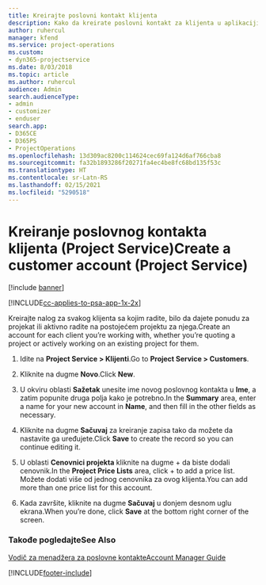 ```yaml
---
title: Kreirajte poslovni kontakt klijenta
description: Kako da kreirate poslovni kontakt za klijenta u aplikaciji Project Service
author: ruhercul
manager: kfend
ms.service: project-operations
ms.custom:
- dyn365-projectservice
ms.date: 8/03/2018
ms.topic: article
ms.author: ruhercul
audience: Admin
search.audienceType:
- admin
- customizer
- enduser
search.app:
- D365CE
- D365PS
- ProjectOperations
ms.openlocfilehash: 13d309ac8200c114624cec69fa124d6af766cba8
ms.sourcegitcommit: fa32b1893286f20271fa4ec4be8fc68bd135f53c
ms.translationtype: HT
ms.contentlocale: sr-Latn-RS
ms.lasthandoff: 02/15/2021
ms.locfileid: "5290518"
---
```

# <a name="create-a-customer-account-project-service"></a><span data-ttu-id="fe39c-103">Kreiranje poslovnog kontakta klijenta (Project Service)</span><span class="sxs-lookup"><span data-stu-id="fe39c-103">Create a customer account (Project Service)</span></span>

[!include [banner](../includes/psa-now-project-operations.md)]

[!INCLUDE[cc-applies-to-psa-app-1x-2x](../includes/cc-applies-to-psa-app-1x-2x.md)]

<span data-ttu-id="fe39c-104">Kreirajte nalog za svakog klijenta sa kojim radite, bilo da dajete ponudu za projekat ili aktivno radite na postojećem projektu za njega.</span><span class="sxs-lookup"><span data-stu-id="fe39c-104">Create an account for each client you’re working with, whether you’re quoting a project or actively working on an existing project for them.</span></span>  
  
1.  <span data-ttu-id="fe39c-105">Idite na **Project Service > Klijenti**.</span><span class="sxs-lookup"><span data-stu-id="fe39c-105">Go to **Project Service > Customers**.</span></span>  
  
2.  <span data-ttu-id="fe39c-106">Kliknite na dugme **Novo**.</span><span class="sxs-lookup"><span data-stu-id="fe39c-106">Click **New**.</span></span>  
  
3.  <span data-ttu-id="fe39c-107">U okviru oblasti **Sažetak** unesite ime novog poslovnog kontakta u **Ime**, a zatim popunite druga polja kako je potrebno.</span><span class="sxs-lookup"><span data-stu-id="fe39c-107">In the **Summary** area, enter a name for your new account in **Name**, and then fill in the other fields as necessary.</span></span>  
  
4.  <span data-ttu-id="fe39c-108">Kliknite na dugme **Sačuvaj** za kreiranje zapisa tako da možete da nastavite ga uređujete.</span><span class="sxs-lookup"><span data-stu-id="fe39c-108">Click **Save** to create the record so you can continue editing it.</span></span>  
  
5.  <span data-ttu-id="fe39c-109">U oblasti **Cenovnici projekta** kliknite na dugme + da biste dodali cenovnik.</span><span class="sxs-lookup"><span data-stu-id="fe39c-109">In the **Project Price Lists** area, click + to add a price list.</span></span> <span data-ttu-id="fe39c-110">Možete dodati više od jednog cenovnika za ovog klijenta.</span><span class="sxs-lookup"><span data-stu-id="fe39c-110">You can add more than one price list for this account.</span></span>  
  
6.  <span data-ttu-id="fe39c-111">Kada završite, kliknite na dugme **Sačuvaj** u donjem desnom uglu ekrana.</span><span class="sxs-lookup"><span data-stu-id="fe39c-111">When you’re done, click **Save** at the bottom right corner of the screen.</span></span>  
  
### <a name="see-also"></a><span data-ttu-id="fe39c-112">Takođe pogledajte</span><span class="sxs-lookup"><span data-stu-id="fe39c-112">See Also</span></span>  
 [<span data-ttu-id="fe39c-113">Vodič za menadžera za poslovne kontakte</span><span class="sxs-lookup"><span data-stu-id="fe39c-113">Account Manager Guide</span></span>](../psa/account-manager-guide.md)


[!INCLUDE[footer-include](../includes/footer-banner.md)]